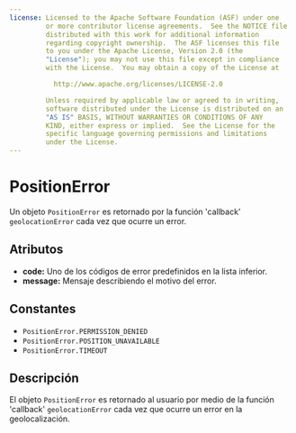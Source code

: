 ```yaml
---
license: Licensed to the Apache Software Foundation (ASF) under one
         or more contributor license agreements.  See the NOTICE file
         distributed with this work for additional information
         regarding copyright ownership.  The ASF licenses this file
         to you under the Apache License, Version 2.0 (the
         "License"); you may not use this file except in compliance
         with the License.  You may obtain a copy of the License at

           http://www.apache.org/licenses/LICENSE-2.0

         Unless required by applicable law or agreed to in writing,
         software distributed under the License is distributed on an
         "AS IS" BASIS, WITHOUT WARRANTIES OR CONDITIONS OF ANY
         KIND, either express or implied.  See the License for the
         specific language governing permissions and limitations
         under the License.
---
```


PositionError
========

Un objeto `PositionError` es retornado por la función 'callback' `geolocationError` cada vez que ocurre un error.

Atributos
---------

- __code:__ Uno de los códigos de error predefinidos en la lista inferior.
- __message:__ Mensaje describiendo el motivo del error.

Constantes
----------

- `PositionError.PERMISSION_DENIED`
- `PositionError.POSITION_UNAVAILABLE`
- `PositionError.TIMEOUT`

Descripción
-----------

El objeto `PositionError` es retornado al usuario por medio de la función 'callback' `geolocationError` cada vez que ocurre un error en la geolocalización.

